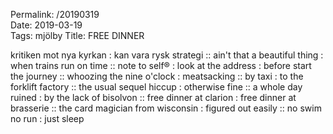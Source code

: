 Permalink: /20190319  
Date: 2019-03-19  
Tags: mjölby
Title: FREE DINNER
  
kritiken mot nya kyrkan : kan vara rysk strategi :: ain't that a beautiful thing : when trains run on time :: note to self® : look at the address : before start the journey :: whoozing the nine o'clock : meatsacking :: by taxi : to the forklift factory :: the usual sequel hiccup : otherwise fine :: a whole day ruined : by the lack of bisolvon :: free dinner at clarion : free dinner at brasserie :: the card magician from wisconsin : figured out easily :: no swim no run : just sleep